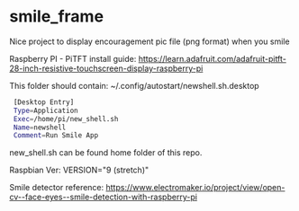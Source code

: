# smile_frame

Nice project to display encouragement pic file (png format) when you smile

Raspberry PI - PiTFT install guide:
https://learn.adafruit.com/adafruit-pitft-28-inch-resistive-touchscreen-display-raspberry-pi

This folder should contain:
~/.config/autostart/newshell.sh.desktop 

```bash
 [Desktop Entry]
 Type=Application
 Exec=/home/pi/new_shell.sh
 Name=newshell
 Comment=Run Smile App
```

new_shell.sh can be found home folder of this repo.

Raspbian Ver:
VERSION="9 (stretch)"

Smile detector reference:
https://www.electromaker.io/project/view/open-cv--face-eyes--smile-detection-with-raspberry-pi